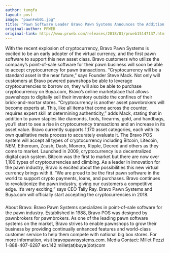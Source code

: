 ```yaml
---
author: tungfa
layout: post
image: "pawnFeb01.jpg"
title: "Pawn Software Leader Bravo Pawn Systems Announces the Addition of Cryptocurrency"
original-author: PRWEB
original-link: http://www.prweb.com/releases/2018/01/prweb15147137.htm
---
```


With the recent explosion of cryptocurrency, Bravo Pawn Systems is excited to be an early adopter of the virtual currency, and the first pawn software to support this new asset class. Bravo customers who utilize the company’s point-of-sale software for their pawn business will soon be able to accept cryptocurrency for pawn transactions. “Cryptocurrency will be a standard asset in the near future,” says Founder Steve Mack.
Not only will customers at Bravo powered pawnshops be able to leverage cryptocurrencies to borrow on, they will also be able to purchase cryptocurrency on Buya.com, Bravo’s online marketplace that allows pawnshops to digitally sell their inventory outside the confines of their brick-and-mortar stores.
“Cryptocurrency is another asset pawnbrokers will become experts at. This, like all items that come across the counter, requires expert skill at determining authenticity,” adds Mack, stating that in addition to pawn staples like diamonds, tools, firearms, gold, and handbags, you’ll start to see a rise in cryptocurrency transactions and an increase in its asset value. Bravo currently supports 1,170 asset categories, each with its own qualitative meta process to accurately evaluate it. The Bravo POS system will accept all types of cryptocurrency including Bitcoin, Litecoin, NEM, Ethereum, Zcash, Dash, Monero, Ripple, Decred and others as they come to market.
Launched in 2009, cryptocurrency is a decentralized digital cash system. Bitcoin was the first to market but there are now over 1,100 types of cryptocurrencies and climbing.
As a leader in innovation for the pawn industry, Bravo is excited about the possibilities this new virtual currency brings with it. “We are proud to be the first pawn software in the world to support crypto payments, loans, and purchases. Bravo continues to revolutionize the pawn industry, giving our customers a competitive edge. It’s very exciting,” says CEO Tally Ray.
Bravo Pawn Systems and Buya.com will officially start accepting the cryptocurrencies in 2018.
###
About Bravo: 
Bravo Pawn Systems specializes in point-of-sale software for the pawn industry. Established in 1988, Bravo POS was designed by pawnbrokers for pawnbrokers. As one of the leading pawn software systems on the market, Bravo strives to enable pawnshops to grow their business by providing continually enhanced features and world-class customer service to help them compete with national big box stores. For more information, visit bravopawnsystems.com.
Media Contact: 
Millet Pezzi 
1-888-407-6287 ext.142 
millet(at)buya(dot)com
